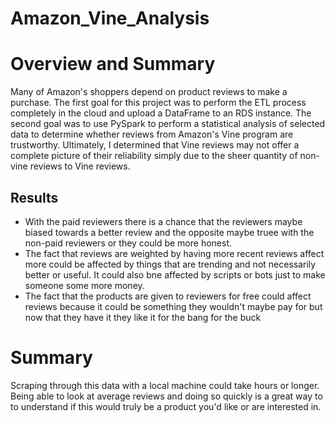 # Amazon_Vine_Analysis
# Overview and Summary
Many of Amazon's shoppers depend on product reviews to make a purchase. The first goal for this project was to perform the ETL process completely in the cloud and upload a DataFrame to an RDS instance. The second goal was to use PySpark to perform a statistical analysis of selected data to determine whether reviews from Amazon's Vine program are trustworthy. Ultimately, I determined that Vine reviews may not offer a complete picture of their reliability simply due to the sheer quantity of non-vine reviews to Vine reviews.

## Results
* With the paid reviewers there is a chance that the reviewers maybe biased towards a better review and the opposite maybe truee with the non-paid reviewers or they could be more honest.
* The fact that reviews are weighted by having more recent reviews affect more could be affected by things that are trending and not necessarily better or useful. It could also bne affected by scripts or bots just to make someone some more money. 
* The fact that the products are given to reviewers for free could affect reviews because it could be something they wouldn't maybe pay for but now that they have it they like it for the bang for the buck

# Summary
Scraping through this data with a local machine could take hours or longer. Being able to look at average reviews and doing so quickly is a great way to to understand if this would truly be a product you'd like or are interested in.
